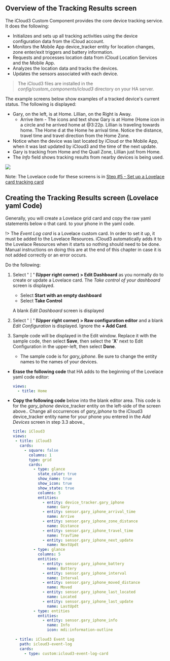 ## Overview of the Tracking Results screen

The iCloud3 Custom Component provides the core device tracking service. It does the following:

  - Initializes and sets up all tracking activities using the device configuration data from the iCloud account.
  - Monitors the Mobile App device_tracker entity for location changes, zone enter/exit triggers and battery information.
  - Requests and processes location data from iCloud Location Services and the Mobile App.
  - Analyzes the location data and tracks the devices.
  - Updates the sensors associated with each device.

> The iCloud3 files are installed in the *config/custom_components/icloud3* directory on your HA server.


The example screens below show examples of a tracked device's current status. The following is displayed:

- Gary, on the left, is at Home. Lillian, on the Right is Away.
  - Arrive item - The icons and text show Gary is at Home (Home icon in a circle and he arrived home at @3:22p. Lillian is traveling towards home. The Home d at the Home he arrival time. Notice the distance, travel time and travel direction from the Home Zone. 
- Notice when the device was last located by iCloud or the Mobile App, when it was last updated by iCloud3 and the time of the next update. 
- Gary is tracking from Home and the Quail Zone, Lillian just from Home.
- The *Info* field shows tracking results from nearby devices is being used.


![](../images/track-gary-home-lillian-away-captions.png)



Note: The Lovelace code for these screens is in [Step #5 - Set up a Lovelace card tracking card](.../2.0-installing-and-configuring?id=step-6-set-up-a-lovelace-card-tracking-card) 



## Creating the Tracking Results screen (Lovelace yaml Code)



Generally, you will create a Lovelace grid card and copy the raw yaml statements below o that card.  to your phone in the yaml code.

!> The *Event Log card* is a Lovelace custom card. In order to set it up, it must be added to the Lovelace Resources. iCloud3 automatically adds it to the Lovelace Resources when it starts so nothing should need to be done.  Manual instructions on doing this are at the end of this chapter in case it is not added correctly or an error occurs.

Do the following:
1. Select **'⋮' (Upper right corner) > Edit Dashboard** as you normally do to create or update a Lovelace card. The *Take control of your dashboard* screen is displayed.
   - Select **Start with an empty dashboard**
   - Select **Take Control**

   A blank *Edit Dashboard* screen is displayed
   
2. Select **'⋮' (Upper right corner) > Raw configuration editor** and a blank *Edit Configuration* is displayed. Ignore the **+  Add Card**. 

3. Sample code will be displayed in the Edit window. Replace it with the sample code, then select **Save**, then select the '**X**' next to Edit Configuration in the upper-left, then select **Done**. 

   - The sample code is for *gary_iphone*. Be sure to change the entity names to the names of your devices.



- **Erase the following code** that HA adds to the beginning of the Lovelace yaml code editor:	

  ```yaml
  views:
    - title: Home
  ```

  

- **Copy the following code** below into the blank editor area. This code is for the *gary_iphone* device_tracker entity on the left-side of the screen above.. Change all occurrences of *gary_iphone* to the iCloud3 device_tracker entity name for your phone you entered in the *Add Devices*  screen in step 3.3 above.,

   ```yaml
  title: iCloud3
  views:
    - title: iCloud3
      cards:
        - square: false
          columns: 1
          type: grid
          cards:
            - type: glance
              state_color: true
              show_name: true
              show_icon: true
              show_state: true
              columns: 5
              entities:
                - entity: device_tracker.gary_iphone
                  name: Gary
                - entity: sensor.gary_iphone_arrival_time
                  name: Arrive
                - entity: sensor.gary_iphone_zone_distance
                  name: Distance
                - entity: sensor.gary_iphone_travel_time
                  name: TravTime
                - entity: sensor.gary_iphone_next_update
                  name: NextUpdt
            - type: glance
              columns: 5
              entities:
                - entity: sensor.gary_iphone_battery
                  name: Battery
                - entity: sensor.gary_iphone_interval
                  name: Interval
                - entity: sensor.gary_iphone_moved_distance
                  name: Moved
                - entity: sensor.gary_iphone_last_located
                  name: Located
                - entity: sensor.gary_iphone_last_update
                  name: LastUpdt
            - type: entities
              entities:
                - entity: sensor.gary_iphone_info
                  name: Info
                  icon: mdi:information-outline
    
    - title: iCloud3 Event Log
      path: icloud3-event-log
      cards:
        - type: custom:icloud3-event-log-card
  
  ```


